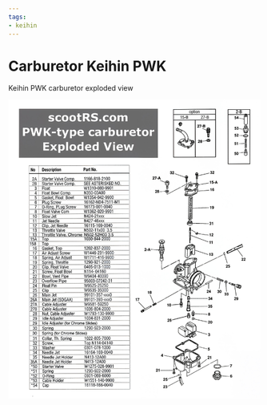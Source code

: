 ```yaml
---
tags:
- keihin
---
```


# Carburetor Keihin PWK

Keihin PWK carburetor exploded view

![Carburetor Keihin PWK](../../../static/file/KeihinPWK.jpg)
